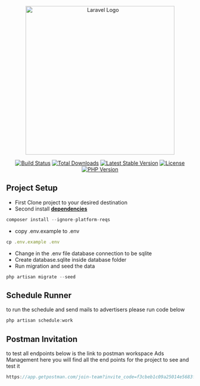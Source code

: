 <p align="center"><a href="https://laravel.com" target="_blank"><img src="https://raw.githubusercontent.com/laravel/art/master/logo-lockup/5%20SVG/2%20CMYK/1%20Full%20Color/laravel-logolockup-cmyk-red.svg" width="400" alt="Laravel Logo"></a></p>

<p align="center">
<a href="https://travis-ci.org/laravel/framework"><img src="https://travis-ci.org/laravel/framework.svg" alt="Build Status"></a>
<a href="https://packagist.org/packages/laravel/framework"><img src="https://img.shields.io/packagist/dt/laravel/framework" alt="Total Downloads"></a>
<a href="https://packagist.org/packages/laravel/framework"><img src="https://img.shields.io/packagist/v/laravel/framework" alt="Latest Stable Version"></a>
<a href="https://packagist.org/packages/laravel/framework"><img src="https://img.shields.io/packagist/l/laravel/framework" alt="License"></a>
<a href="https://img.shields.io/travis/php-v/abdelalim2000/ads-management/master"><img src="https://img.shields.io/travis/php-v/abdelalim2000/ads-management/master" alt="PHP Version"></a>
</p>

## Project Setup

- First Clone project to your desired destination
- Second install **[dependencies]()**

```js
composer install --ignore-platform-reqs
```
- copy .env.example to .env

```js
cp .env.example .env
```
- Change in the .env file database connection to be sqlite
- Create database.sqlite inside database folder
- Run migration and seed the data
```js
php artisan migrate --seed
```

## Schedule Runner
to run the schedule and send mails to advertisers please run code below

```js
php artisan schedule:work
```

## Postman Invitation
to test all endpoints below is the link to postman workspace Ads Management 
here you will find all the end points for the project to see and test it
```js
https://app.getpostman.com/join-team?invite_code=f3cbeb1c09a25014e5683f216df3bb5d&target_code=060484a6677d3d2a67a234339177baf1
```
